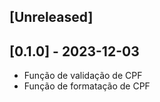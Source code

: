 ## [Unreleased]

## [0.1.0] - 2023-12-03

- Função de validação de CPF
- Função de formatação de CPF
